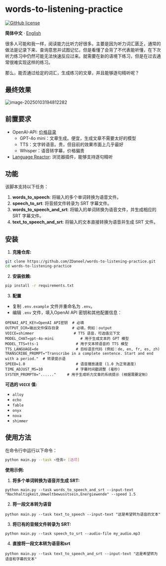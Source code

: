 # words-to-listening-practice
[![GitHub license](https://img.shields.io/github/license/ZDaneel/words-to-listening-practice)](https://github.com/ZDaneel/words-to-listening-practice/blob/main/LICENSE)

 **简体中文** · [English](./README_en.md)

很多人可能和我一样，阅读能力比听力好很多。主要是因为听力词汇匮乏，通常的做法是记录下来、查询意思并试图记忆，但是看懂了会背了不代表能听懂，在下次听力练习中仍然可能无法快速反应过来。就需要在新的语境下练习，但是在过去通常很难实现这样的练习。

那么，能否通过给定的词汇，生成练习的文章，并且能够逐句精听呢？

## 最终效果

![image-20250103194812282](https://cdn.jsdelivr.net/gh/ZDaneel/cloudimg@main/img/202501031948106.png)

## 前置要求

- OpenAI-API: [价格目录](https://openai.com/api/pricing/)
	- GPT-4o mini：文章生成。便宜，生成文章不需要太好的模型
	- TTS：文字转语音。贵，但目前的效果市面上几乎最好
	- Whisper：语音转字幕，价格偏贵
- [Language Reactor](https://www.languagereactor.com): 浏览器插件，能够支持逐句精听

## 功能

该脚本支持以下任务：

1.  **words\_to\_speech**: 将输入的多个单词转换为语音文件。
2.  **speech\_to\_srt**: 将音频文件转录为 SRT 字幕文件。
3.  **words\_to\_speech\_and\_srt**: 将输入的单词转换为语音文件，并生成相应的 SRT 字幕文件。
4.  **text\_to\_speech\_and\_srt**: 将输入的文本直接转换为语音并生成 SRT 文件。

## 安装

1. **克隆仓库:**

```bash
git clone https://github.com/ZDaneel/words-to-listening-practice.git
cd words-to-listening-practice
```

2. **安装依赖:**

```bash
pip install -r requirements.txt
```

3. **配置**

-   复制 `.env.example` 文件并重命名为 `.env`。
-   编辑 `.env` 文件，填入OpenAI API 密钥和其他配置信息：

```
OPENAI_API_KEY=OpenAI API密钥  # 必填
OUTPUT_DIR=输出文件保存目录      # 必填，例如：output
VOICE=shimmer                  # TTS 语音，可选值见下文
MODEL_CHAT=gpt-4o-mini            # 用于生成文本的 GPT 模型
MODEL_TTS=tts-1                 # 用于文本转语音的 TTS 模型
TTS_LANGUAGE=de                 # 目标语言代码 (例如：de, en, fr, es, zh)
TRANSCRIBE_PROMPT="Transcribe in a complete sentence. Start and end with a period."  # 转录提示语
SPEED=1.0                       # 语音播放速度 (1.0 为正常速度)
TIME_ADJUST_MS=10               # 字幕时间戳调整 (毫秒)
SYSTEM_PROMPT0="......"     # 用于生成听力文章的系统提示 (根据需要定制)
```

**可选的 `VOICE` 值:**

-   `alloy`
-   `echo`
-   `fable`
-   `onyx`
-   `nova`
-   `shimmer`

## 使用方法

在命令行中运行以下命令： 

```bash
python main.py --task <任务> [选项]
```

**使用示例:**

1. **将多个单词转换为语音并生成 SRT:**

```
python main.py --task words_to_speech_and_srt --input-text "Nachhaltigkeit,Umweltbewusstsein,Energiewende" --speed 1.5
```

2. **将一段文本转为语音**

```
python main.py --task text_to_speech --input-text "这是希望转为语音的文本"
```

3. **将已有的音频文件转录为 SRT:**

```
python main.py --task speech_to_srt --audio-file my_audio.mp3
```

4. **直接将一段文本转为语音和srt**

```
python main.py --task text_to_speech_and_srt --input-text "这是希望转为语音和字幕的文本"
```

